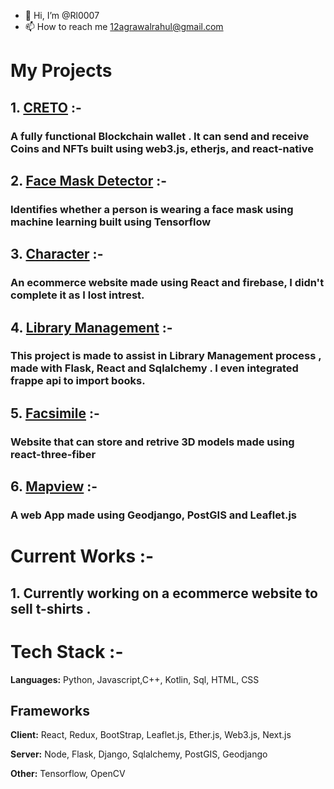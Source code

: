 - 👋 Hi, I’m @Rl0007
- 📫 How to reach me 12agrawalrahul@gmail.com

# My Projects

## 1. [CRETO](https://github.com/Rl0007/Creto)  :-

### A fully functional Blockchain wallet . It can send and receive Coins and NFTs built using web3.js, etherjs, and react-native

## 2. [Face Mask Detector](https://github.com/Rl0007/Face-mask-detection-ML) :-

### Identifies whether a person is wearing a face mask using machine learning built using Tensorflow

## 3. [Character](https://clone-b3d0e.web.app/) :-

### An ecommerce website made using React and firebase, I didn't complete it as I lost intrest.

## 4. [Library Management](https://github.com/Rl0007/library-management) :-

### This project is made to assist in Library Management process , made with Flask, React and Sqlalchemy . I even integrated frappe api to import books.

## 5. [Facsimile](https://github.com/Rl0007/Facsimile) :-

### Website that can store and retrive 3D models made using react-three-fiber

## 6. [Mapview](https://github.com/Rl0007/mapview) :-

### A web App made using Geodjango, PostGIS and Leaflet.js


# Current Works :-

## 1. Currently working on a ecommerce website to sell t-shirts .


# Tech Stack :-

**Languages:** Python, Javascript,C++, Kotlin, Sql, HTML, CSS 

## Frameworks
**Client:** React, Redux, BootStrap, Leaflet.js, Ether.js, Web3.js, Next.js

**Server:** Node, Flask, Django, Sqlalchemy, PostGIS, Geodjango

**Other:** Tensorflow, OpenCV



